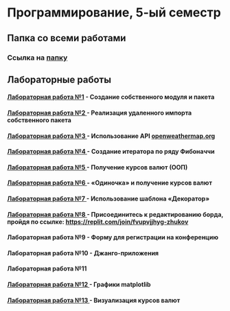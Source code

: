 # Программирование, 5-ый семестр

## Папка со всеми работами
### Ссылка на <a href = "https://replit.com/@Buryackov-Ivan?path=folder/PROG-5-sem"> папку </a>

## Лабораторные работы
#### <a href = https://replit.com/@Buryackov-Ivan/LR-1> Лабораторная работа №1</a> - Создание собственного модуля и пакета

#### <a href = https://replit.com/@Buryackov-Ivan/LR-2> Лабораторная работа №2 </a> - Реализация удаленного импорта собственного пакета

#### <a href = https://replit.com/@Buryackov-Ivan/LR-3> Лабораторная работа №3 </a> - Использование API <a href = https://openweathermap.org> openweathermap.org</a>

#### <a href = https://replit.com/@Buryackov-Ivan/LR-4> Лабораторная работа №4 </a> - Создание итератора по ряду Фибоначчи

#### <a href = https://replit.com/@Buryackov-Ivan/LR-5> Лабораторная работа №5 </a> - Получение курсов валют (ООП)

#### <a href = https://replit.com/@Buryackov-Ivan/LR-6> Лабораторная работа №6 </a> - «Одиночка» и получение курсов валют

#### <a href = https://replit.com/@Buryackov-Ivan/LR-7> Лабораторная работа №7 </a> - Использование шаблона «Декоратор»

#### <a href = "https://replit.com/@Buryackov-Ivan/LR-8-nuzh"> Лабораторная работа №8 </a> - Присоединитесь к редактированию борда, пройдя по ссылке: https://replit.com/join/fvupvjjhyg-zhukov

#### <a> Лабораторная работа №9 </a> - Форму для регистрации на конференцию

#### <a> Лабораторная работа №10 </a> - Джанго-приложения

#### <a> Лабораторная работа №11 </a>

#### <a href = "https://colab.research.google.com/drive/1WaX-WxoVbPqNP4gP9C2Vg4EPh59wAhYN?usp=sharing#scrollTo=I01c08EEpqmQ"> Лабораторная работа №12 </a> - Графики matplotlib

#### <a href = "https://colab.research.google.com/drive/1i2LqGPlICyPyEcSEKv-QZZe0JE_U9i-j"> Лабораторная работа №13 </a> - Визуализация курсов валют
